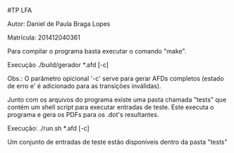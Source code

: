 #TP LFA

Autor: Daniel de Paula Braga Lopes

Matrícula: 201412040361

Para compilar o programa basta executar o comando "make".

Execução ./build/gerador \*.afd [-c]

Obs.: O parâmetro opicional '-c' serve para gerar AFDs completos (estado de erro
e' é adicionado para as transições inválidas).

Junto com os arquivos do programa existe uma pasta chamada "tests" que contém
um shell script para executar entradas de teste. Este executa o programa e gera os
PDFs para os .dot's resultantes.

Execução: ./run.sh \*.afd [-c]

Um conjunto de entradas de teste estão disponíveis dentro da pasta "tests"
